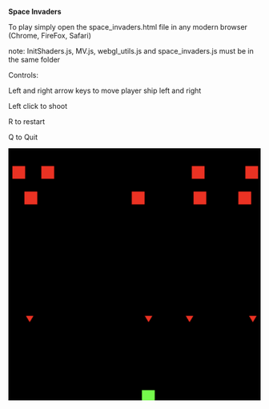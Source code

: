 <B>Space Invaders</B>

To play simply open the space_invaders.html file in any modern browser (Chrome, FireFox, Safari)

note: InitShaders.js, MV.js, webgl_utils.js and space_invaders.js must be in the same folder

Controls:

Left and right arrow keys to move player ship left and right

Left click to shoot

R to restart

Q to Quit

![](spaceinvaders.png)

